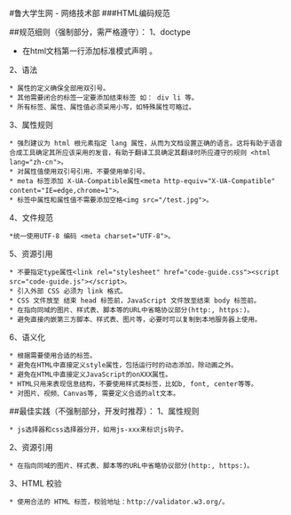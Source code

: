 #鲁大学生网 - 网络技术部 
###HTML编码规范 

##规范细则（强制部分，需严格遵守）： 
1、doctype
	
* 在html文档第一行添加标准模式声明 <!DOCTYPE html>。

2、语法

	* 属性的定义确保全部用双引号。
	* 其他需要闭合的标签一定要添加结束标签 如： div li 等。
	* 所有标签、属性、属性值必须采用小写，如特殊属性可略过。

3、属性规则

	* 强烈建议为 html 根元素指定 lang 属性，从而为文档设置正确的语言。这将有助于语音合成工具确定其所应该采用的发音，有助于翻译工具确定其翻译时所应遵守的规则 <html lang="zh-cn">。
	* 对属性值使用双引号引用，不要使用单引号。
	* meta 标签添加 X-UA-Compatible属性<meta http-equiv="X-UA-Compatible" content="IE=edge,chrome=1">。
	* 标签中属性和属性值不需要添加空格<img src="/test.jpg">。

4、文件规范

	*统一使用UTF-8 编码 <meta charset="UTF-8">。

5、资源引用

	* 不要指定type属性<link rel="stylesheet" href="code-guide.css"><script src="code-guide.js"></script>。
	* 引入外部 CSS 必须为 link 格式。
	* CSS 文件放至 结束 head 标签前，JavaScript 文件放至结束 body 标签前。
	* 在指向同域的图片、样式表、脚本等的URL中省略协议部分(http:, https:)。
	* 避免直接内嵌第三方脚本、样式表、图片等，必要时可以复制到本地服务器上使用。

6、语义化

	* 根据需要使用合适的标签。
	* 避免在HTML中直接定义style属性，包括运行时的动态添加，除动画之外。
	* 避免在HTML中直接定义JavaScript的onXXX属性。
	* HTML只用来表现信息结构，不要使用样式类标签，比如b, font, center等等。
	* 对图片、视频、Canvas等, 需要定义合适的alt文本。


##最佳实践（不强制部分，开发时推荐）： 
1、属性规则

	* js选择器和css选择器分开，如用js-xxx来标识js钩子。

2、资源引用

	* 在指向同域的图片、样式表、脚本等的URL中省略协议部分(http:, https:)。


3、HTML 校验

	* 使用合法的 HTML 标签，校验地址：http://validator.w3.org/。
